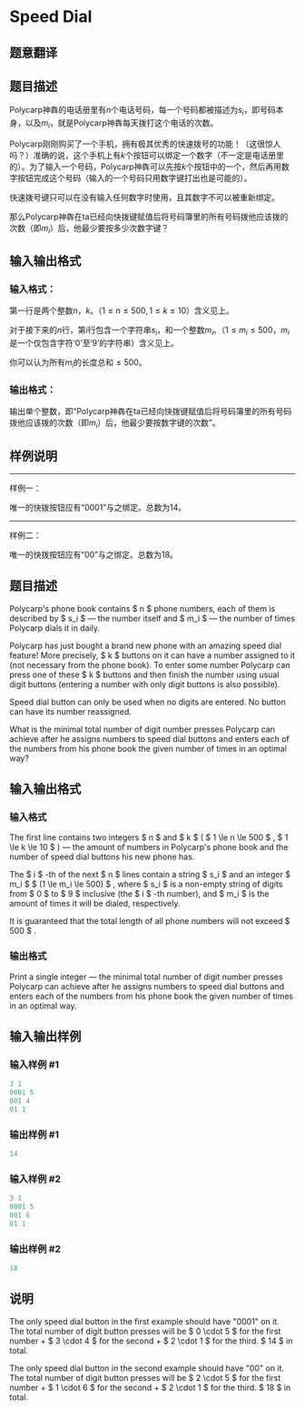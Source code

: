 # Speed Dial

## 题意翻译

## 题目描述

Polycarp神犇的电话册里有$n$个电话号码，每一个号码都被描述为$s_i$，即号码本身，以及$m_i$​，就是Polycarp神犇每天拨打这个电话的次数。

Polycarp刚刚购买了一个手机，拥有极其优秀的快速拨号的功能！（这很惊人吗？）准确的说，这个手机上有$k$个按钮可以绑定一个数字（不一定是电话册里的）。为了输入一个号码，Polycarp神犇可以先按$k$个按钮中的一个，然后再用数字按钮完成这个号码（输入的一个号码只用数字键打出也是可能的）。

快速拨号键只可以在没有输入任何数字时使用，且其数字不可以被重新绑定。

那么Polycarp神犇在ta已经向快拨键赋值后将号码簿里的所有号码拨他应该拨的次数（即$m_i$​）后，他最少要按多少次数字键？

## 输入输出格式

### 输入格式：

第一行是两个整数$n$，$k$。（$1 \leq n \leq 500, 1\leq k\leq 10$）含义见上。

对于接下来的$n$行，第$i$行包含一个字符串$s_i$​，和一个整数$m_i$​。（$1 \leq m_i \leq 500$，$m_i$​是一个仅包含字符‘0’至‘9’的字符串）含义见上。

你可以认为所有$m_i$​的长度总和$\leq 500$。

### 输出格式：

输出单个整数，即“Polycarp神犇在ta已经向快拨键赋值后将号码簿里的所有号码拨他应该拨的次数（即$m_i$​）后，他最少要按数字键的次数”。

## 样例说明

---

样例一：

唯一的快拨按钮应有“0001”与之绑定。总数为14。

---

样例二：

唯一的快拨按钮应有“00”与之绑定。总数为18。

## 题目描述

Polycarp's phone book contains $ n $ phone numbers, each of them is described by $ s_i $ — the number itself and $ m_i $ — the number of times Polycarp dials it in daily.

Polycarp has just bought a brand new phone with an amazing speed dial feature! More precisely, $ k $ buttons on it can have a number assigned to it (not necessary from the phone book). To enter some number Polycarp can press one of these $ k $ buttons and then finish the number using usual digit buttons (entering a number with only digit buttons is also possible).

Speed dial button can only be used when no digits are entered. No button can have its number reassigned.

What is the minimal total number of digit number presses Polycarp can achieve after he assigns numbers to speed dial buttons and enters each of the numbers from his phone book the given number of times in an optimal way?

## 输入输出格式

### 输入格式

The first line contains two integers $ n $ and $ k $ ( $ 1 \le n \le 500 $ , $ 1 \le k \le 10 $ ) — the amount of numbers in Polycarp's phone book and the number of speed dial buttons his new phone has.

The $ i $ -th of the next $ n $ lines contain a string $ s_i $ and an integer $ m_i $ $ (1 \le m_i \le 500) $ , where $ s_i $ is a non-empty string of digits from $ 0 $ to $ 9 $ inclusive (the $ i $ -th number), and $ m_i $ is the amount of times it will be dialed, respectively.

It is guaranteed that the total length of all phone numbers will not exceed $ 500 $ .

### 输出格式

Print a single integer — the minimal total number of digit number presses Polycarp can achieve after he assigns numbers to speed dial buttons and enters each of the numbers from his phone book the given number of times in an optimal way.

## 输入输出样例

### 输入样例 #1

```cpp
3 1
0001 5
001 4
01 1

```
### 输出样例 #1

```cpp
14

```
### 输入样例 #2

```cpp
3 1
0001 5
001 6
01 1

```
### 输出样例 #2

```cpp
18

```
## 说明

The only speed dial button in the first example should have "0001" on it. The total number of digit button presses will be $ 0 \cdot 5 $ for the first number + $ 3 \cdot 4 $ for the second + $ 2 \cdot 1 $ for the third. $ 14 $ in total.

The only speed dial button in the second example should have "00" on it. The total number of digit button presses will be $ 2 \cdot 5 $ for the first number + $ 1 \cdot 6 $ for the second + $ 2 \cdot 1 $ for the third. $ 18 $ in total.

